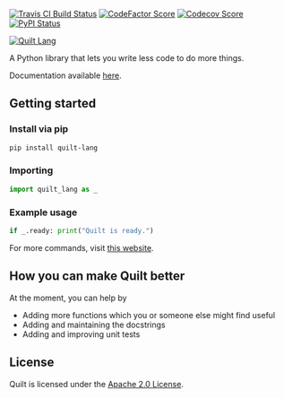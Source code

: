[![Travis CI Build Status](https://img.shields.io/travis/com/Richienb/quilt/master.svg?style=for-the-badge)](https://travis-ci.com/Richienb/quilt)
[![CodeFactor Score](https://www.codefactor.io/repository/github/richienb/quilt/badge?style=for-the-badge)](https://www.codefactor.io/repository/github/richienb/quilt)
[![Codecov Score](https://img.shields.io/codecov/c/github/Richienb/quilt/master.svg?style=for-the-badge)](https://codecov.io/gh/Richienb/quilt)
[![PyPI Status](https://img.shields.io/pypi/status/quilt-lang.svg?style=for-the-badge)](https://pypi.org/project/quilt-lang)

[![Quilt Lang](https://a.icons8.com/flcKcVkP/ff3MYF/quilt-lang.svg)](#)

A Python library that lets you write less code to do more things.

Documentation available [here](https://quilt-lang.richie-bendall.ml/).

## Getting started

### Install via pip
```sh
pip install quilt-lang
```

### Importing
```py
import quilt_lang as _
```

### Example usage
```py
if _.ready: print("Quilt is ready.")
```

For more commands, visit [this website](https://quilt-lang.richie-bendall.ml/commands/quilt_lang.html).

## How you can make Quilt better

At the moment, you can help by
- Adding more functions which you or someone else might find useful
- Adding and maintaining the docstrings
- Adding and improving unit tests

## License

Quilt is licensed under the [Apache 2.0 License](LICENSE).
